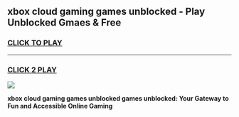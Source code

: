 
## xbox cloud gaming games unblocked - Play Unblocked Gmaes & Free
<h3>
<a href="https://news.freeplayer.one?title=xbox_cloud_gaming_games_unblocked&ref=16F">CLICK TO PLAY</a></h3>
<hr>

<h3>
<a href="https://news.freeplayer.one?title=xbox_cloud_gaming_games_unblocked&ref=16F">CLICK 2 PLAY</a>
  
</h3>

<a href="https://news.freeplayer.one?title=xbox_cloud_gaming_games_unblocked&ref=16F/"><img src="https://clearcache.store/games.png"></a>


**xbox cloud gaming games unblocked games unblocked: Your Gateway to Fun and Accessible Online Gaming**
